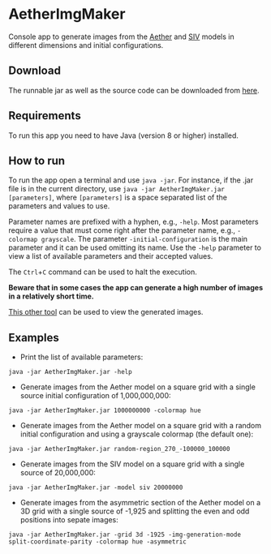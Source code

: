 # AetherImgMaker
Console app to generate images from the [Aether](https://github.com/JaumeRibas/Aether2DImgMaker/wiki/Aether-Cellular-Automaton-Definition) and [SIV](https://github.com/JaumeRibas/Aether2DImgMaker/wiki/SIV-Cellular-Automaton-Definition) models in different dimensions and initial configurations.

## Download

The runnable jar as well as the source code can be downloaded from [here](https://github.com/JaumeRibas/Aether2DImgMaker/releases/).

## Requirements

To run this app you need to have Java (version 8 or higher) installed.

## How to run

To run the app open a terminal and use `java -jar`. For instance, if the .jar file is in the current directory, use `java -jar AetherImgMaker.jar [parameters]`, where `[parameters]` is a space separated list of the parameters and values to use. 

Parameter names are prefixed with a hyphen, e.g., `-help`. Most parameters require a value that must come right after the parameter name, e.g., `-colormap grayscale`. The parameter `-initial-configuration` is the main parameter and it can be used omitting its name. Use the `-help` parameter to view a list of available parameters and their accepted values. 

The `Ctrl`+`C` command can be used to halt the execution.

**Beware that in some cases the app can generate a high number of images in a relatively short time.**

[This other tool](https://github.com/JaumeRibas/image-sequence-viewer) can be used to view the generated images.

## Examples

* Print the list of available parameters:

```
java -jar AetherImgMaker.jar -help
```

* Generate images from the Aether model on a square grid with a single source initial configuration of 1,000,000,000:

```
java -jar AetherImgMaker.jar 1000000000 -colormap hue
```

* Generate images from the Aether model on a square grid with a random initial configuration and using a grayscale colormap (the default one):

```
java -jar AetherImgMaker.jar random-region_270_-100000_100000
```

* Generate images from the SIV model on a square grid with a single source of 20,000,000:

```
java -jar AetherImgMaker.jar -model siv 20000000
```

* Generate images from the asymmetric section of the Aether model on a 3D grid with a single source of -1,925 and splitting the even and odd positions into sepate images:

```
java -jar AetherImgMaker.jar -grid 3d -1925 -img-generation-mode split-coordinate-parity -colormap hue -asymmetric
```
